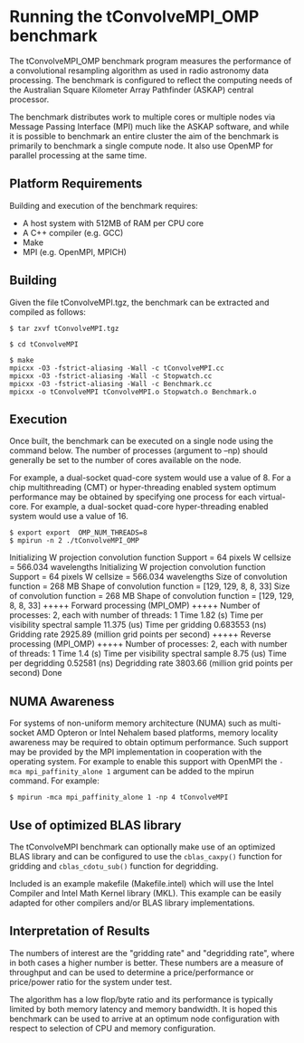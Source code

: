 Running the tConvolveMPI_OMP benchmark
======================================

The tConvolveMPI_OMP benchmark program measures the performance of a convolutional resampling
algorithm as used in radio astronomy data processing. The benchmark is configured to reflect
the computing needs of the Australian Square Kilometer Array Pathfinder (ASKAP) central
processor.

The benchmark distributes work to multiple cores or multiple nodes via Message Passing
Interface (MPI) much like the ASKAP software, and while it is possible to benchmark an
entire cluster the aim of the benchmark is primarily to benchmark a single compute node. It
also use OpenMP for parallel processing at the same time.

Platform Requirements
---------------------
Building and execution of the benchmark requires:

* A host system with 512MB of RAM per CPU core
* A C++ compiler (e.g. GCC)
* Make
* MPI (e.g. OpenMPI, MPICH)

Building
--------
Given the file tConvolveMPI.tgz, the benchmark can be extracted and compiled as follows:

    $ tar zxvf tConvolveMPI.tgz 

    $ cd tConvolveMPI

    $ make
    mpicxx -O3 -fstrict-aliasing -Wall -c tConvolveMPI.cc
    mpicxx -O3 -fstrict-aliasing -Wall -c Stopwatch.cc
    mpicxx -O3 -fstrict-aliasing -Wall -c Benchmark.cc
    mpicxx -o tConvolveMPI tConvolveMPI.o Stopwatch.o Benchmark.o

Execution
---------
Once built, the benchmark can be executed on a single node using the command below.
The number of processes (argument to –np) should generally be set to the number of
cores available on the node.

For example, a dual-socket quad-core system would use a value of 8. For a chip multithreading
(CMT) or hyper-threading enabled system optimum performance may be obtained by specifying
one process for each virtual-core. For example, a dual-socket quad-core hyper-threading
enabled system would use a value of 16.

    $ export export  OMP_NUM_THREADS=8
    $ mpirun -n 2 ./tConvolveMPI_OMP
Initializing W projection convolution function
Support = 64 pixels
W cellsize = 566.034 wavelengths
Initializing W projection convolution function
Support = 64 pixels
W cellsize = 566.034 wavelengths
Size of convolution function = 268 MB
Shape of convolution function = [129, 129, 8, 8, 33]
Size of convolution function = 268 MB
Shape of convolution function = [129, 129, 8, 8, 33]
+++++ Forward processing (MPI_OMP) +++++
    Number of processes: 2, each  with number of threads: 1
    Time 1.82 (s) 
    Time per visibility spectral sample 11.375 (us) 
    Time per gridding   0.683553 (ns) 
    Gridding rate   2925.89 (million grid points per second)
+++++ Reverse processing (MPI_OMP) +++++
    Number of processes: 2, each  with number of threads: 1
    Time 1.4 (s) 
    Time per visibility spectral sample 8.75 (us) 
    Time per degridding 0.52581 (ns) 
    Degridding rate 3803.66 (million grid points per second)
Done

NUMA Awareness
--------------
For systems of non-uniform memory architecture (NUMA) such as multi-socket AMD Opteron
or Intel Nehalem based platforms, memory locality awareness may be required to obtain
optimum performance. Such support may be provided by the MPI implementation in
cooperation with the operating system. For example to enable this support with OpenMPI
the `-mca mpi_paffinity_alone 1` argument can be added to the mpirun command. For example:

    $ mpirun -mca mpi_paffinity_alone 1 -np 4 tConvolveMPI

Use of optimized BLAS library
-----------------------------
The tConvolveMPI benchmark can optionally make use of an optimized BLAS library and can
be configured to use the `cblas_caxpy()` function for gridding and `cblas_cdotu_sub()`
function for degridding.

Included is an example makefile (Makefile.intel) which will use the Intel Compiler and
Intel Math Kernel library (MKL). This example can be easily adapted for other compilers
and/or BLAS library implementations.


Interpretation of Results
-------------------------
The numbers of interest are the "gridding rate" and "degridding rate", where in both
cases a higher number is better. These numbers are a measure of throughput and can be
used to determine a price/performance or price/power ratio for the system under test.

The algorithm has a low flop/byte ratio and its performance is typically limited by both
memory latency and memory bandwidth. It is hoped this benchmark can be used to arrive at
an optimum node configuration with respect to selection of CPU and memory configuration.

